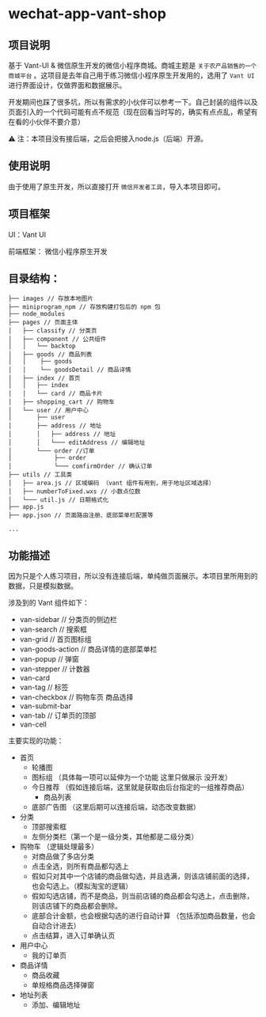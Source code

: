 # wechat-app-vant-shop

## 项目说明

基于 Vant-UI & 微信原生开发的微信小程序商城。商城主题是 `关于农产品销售的一个商城平台` 。这项目是去年自己用于练习微信小程序原生开发用的，选用了 `Vant UI` 进行界面设计，仅做界面和数据展示。

开发期间也踩了很多坑，所以有需求的小伙伴可以参考一下。自己封装的组件以及页面引入的一个代码可能有点不规范（现在回看当时写的，确实有点点乱，希望有在看的小伙伴不要介意）

⚠️ 注：本项目没有接后端，之后会把接入node.js（后端）开源。

## 使用说明

由于使用了原生开发，所以直接打开 `微信开发者工具`，导入本项目即可。

## 项目框架

UI：Vant UI

前端框架： 微信小程序原生开发

## 目录结构：

```
├── images // 存放本地图片
├── miniprogram_npm // 存放构建打包后的 npm 包
├── node_modules
├── pages // 页面主体
│   ├── classify // 分类页
│   ├── component // 公共组件
│   │   └── backtop
│   ├── goods // 商品列表
│   │    ├── goods
│   │    └── goodsDetail // 商品详情
│   ├── index // 首页
│   │   ├── index
│   │   └── card // 商品卡片
│   ├── shopping_cart // 购物车
│   └── user // 用户中心
│       ├── user
│       ├── address // 地址
│       │   ├── address // 地址
│       │   └─── editAddress // 编辑地址
│       └─── order //订单
│            ├── order 
│            └─── comfirmOrder // 确认订单
├── utils // 工具类
│   ├── area.js // 区域编码 （vant 组件有用到，用于地址区域选择）
│   ├── numberToFixed.wxs // 小数点位数
│   └─── util.js // 日期格式化
├── app.js 
├── app.json // 页面路由注册、底部菜单栏配置等

...

```

## 功能描述

因为只是个人练习项目，所以没有连接后端，单纯做页面展示。本项目里所用到的数据，只是模拟数据。

涉及到的 Vant 组件如下：

- van-sidebar  // 分类页的侧边栏
- van-search // 搜索框
- van-grid // 首页图标组
- van-goods-action // 商品详情的底部菜单栏
- van-popup // 弹窗
- van-stepper // 计数器
- van-card
- van-tag // 标签
- van-checkbox // 购物车页 商品选择
- van-submit-bar
- van-tab // 订单页的顶部
- van-cell

主要实现的功能：

- 首页
    - 轮播图
    - 图标组 （具体每一项可以延伸为一个功能 这里只做展示 没开发）
    - 今日推荐 （假如连接后端，这里就是获取由后台指定的一组推荐商品）
        - 商品列表
    - 底部广告图 （这里后期可以连接后端，动态改变数据）
- 分类
    - 顶部搜索框
    - 左侧分类栏（第一个是一级分类，其他都是二级分类）
- 购物车 （逻辑处理最多）
    - 对商品做了多店分类
    - 点击全选，则所有商品都勾选上
    - 假如只对其中一个店铺的商品做勾选，并且选满，则该店铺前面的选择，也会勾选上。（模拟淘宝的逻辑）
    - 假如勾选店铺，而不是商品，则当前店铺的商品都会勾选上，点击删除，则该店铺下的商品都会删除。
    - 底部合计金额，也会根据勾选的进行自动计算 （包括添加商品数量，也会自动合计进去）
    - 点击结算，进入订单确认页
- 用户中心
    - 我的订单页
- 商品详情
    - 商品收藏
    - 单规格商品选择弹窗
- 地址列表
    - 添加、编辑地址

